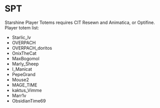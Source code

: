 # SPT
Starshine Player Totems requires CIT Resewn and Animatica, or Optifine. 
Player totem list:
- Starlic_lv
- OVERPACH
- OVERPACH_doritos
- OnixTheCat
- MaxBogomol
- Marly_Sheep
- I_Manicat
- PepeGrand
- Mouse2
- MAGE_TIME
- kaktus_Vimme
- Marr1v
- ObsidianTime69
